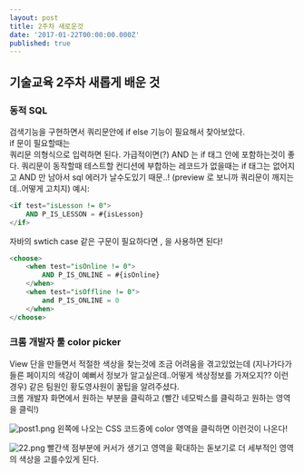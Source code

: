 ```yaml
---
layout: post
title: 2주차 새로운것
date: '2017-01-22T00:00:00.000Z'
published: true
---
```

## 기술교육 2주차 새롭게 배운 것

### 동적 SQL 
검색기능을 구현하면서 쿼리문안에 if else 기능이 필요해서 찾아보았다.  
if 문이 필요할때는   
<if test="테스트할 컨디션"> 쿼리문 </if> 의형식으로 입력하면 된다.  가급적이면(?) AND 는 if 태그 안에 포함하는것이 좋다. 쿼리문이 동작할때 테스트할 컨디션에 부합하는 레코드가 없을때는 if 태그는 없어지고 AND 만 남아서 sql 에러가 날수도있기 때문..!  (preview 로 보니까 쿼리문이 깨지는데..어떻게 고치지)
예시: 

```sql
<if test="isLesson != 0">
	AND P_IS_LESSON = #{isLesson}
</if>
```

자바의 swtich case 같은 구문이 필요하다면 <choose></choose>, <when></when> 을 사용하면 된다!

```sql
<choose>
	<when test="isOnline != 0">
		AND P_IS_ONLINE = #{isOnline}	
	</when>
	<when test="isOffline != 0">
		and P_IS_ONLINE = 0
	</when>			
</choose>
```

### 크롬 개발자 툴 color picker
View 단을 만들면서 적절한 색상을 찾는것에 조금 어려움을 겪고있었는데 (지나가다가 들른 페이지의 색감이 예뻐서 정보가 알고싶은데..어떻게 색상정보를 가져오지?? 이런 경우) 같은 팀원인 황도영사원이 꿀팁을 알려주셨다.  
크롬 개발자 화면에서 원하는 부분을 클릭하고  (빨간 네모박스를 클릭하고 원하는 영역을 클릭!)  

![post1.png]({{site.url}}/_posts/post1.png)
왼쪽에 나오는 CSS 코드중에 color 영역을 클릭하면 이런것이 나온다!  

![22.png]({{site.url}}/_posts/22.png)
빨간색 점부분에 커서가 생기고 영역을 확대하는 돋보기로 더 세부적인 영역의 색상을 고를수있게 된다.
